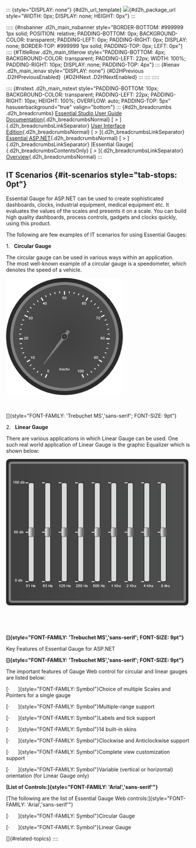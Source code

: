 ::: {style="DISPLAY: none"}
[](ms-xhelp:///?Id=d2h_url_template){#d2h_url_template} ![](!package_url!){#d2h_package_url style="WIDTH: 0px; DISPLAY: none; HEIGHT: 0px"}
:::

::::: {#nsbanner .d2h_main_nsbanner style="BORDER-BOTTOM: #999999 1px solid; POSITION: relative; PADDING-BOTTOM: 0px; BACKGROUND-COLOR: transparent; PADDING-LEFT: 0px; PADDING-RIGHT: 0px; DISPLAY: none; BORDER-TOP: #999999 1px solid; PADDING-TOP: 0px; LEFT: 0px"}
:::: {#TitleRow .d2h_main_titlerow style="PADDING-BOTTOM: 4px; BACKGROUND-COLOR: transparent; PADDING-LEFT: 22px; WIDTH: 100%; PADDING-RIGHT: 10px; DISPLAY: none; PADDING-TOP: 4px"}
::: {#ienav .d2h_main_ienav style="DISPLAY: none"}
[](ms-xhelp:///?Id=5ea07ba5-7adc-4587-8433-47c657e325a8){#D2HPrevious .D2HPreviousEnabled}  [](ms-xhelp:///?Id=aca53db5-6b6f-43bf-bfe6-f2307a3592f0){#D2HNext .D2HNextEnabled}
:::
::::
:::::

:::: {#nstext .d2h_main_nstext style="PADDING-BOTTOM: 10px; BACKGROUND-COLOR: transparent; PADDING-LEFT: 22px; PADDING-RIGHT: 10px; HEIGHT: 100%; OVERFLOW: auto; PADDING-TOP: 5px" hasuserbackground="true" valign="bottom"}
::: {#d2h_breadcrumbs .d2h_breadcrumbs}
[Essential Studio User Guide Documentation](ms-xhelp:///?Id=12457748-09e3-4d74-a240-8e049cedf030){.d2h_breadcrumbsNormal} [ \> ]{.d2h_breadcrumbsLinkSeparator} [User Interface Edition](ms-xhelp:///?Id=c29296b7-531c-413b-a0ec-488ca1f7f669){.d2h_breadcrumbsNormal} [ \> ]{.d2h_breadcrumbsLinkSeparator} [Essential ASP.NET](ms-xhelp:///?Id=25c35330-c127-4dad-9a92-ed79dc7261a6){.d2h_breadcrumbsNormal} [ \> ]{.d2h_breadcrumbsLinkSeparator} [Essential Gauge]{.d2h_breadcrumbsContentsOnly} [ \> ]{.d2h_breadcrumbsLinkSeparator} [Overview](ms-xhelp:///?Id=56de71da-0699-46e9-b7ac-82ebc8097411){.d2h_breadcrumbsNormal}
:::

## IT Scenarios {#it-scenarios style="tab-stops: 0pt"}

Essential Gauge for ASP.NET can be used to create sophisticated dashboards, clocks, industrial equipment, medical equipment etc. It evaluates the values of the scales and presents it on a scale. You can build high quality dashboards, process controls, gadgets and clocks quickly, using this product. 

The following are few examples of IT scenarios for using Essential Gauges:

1.   **Circular Gauge**

The circular gauge can be used in various ways within an application.\
The most well-known example of a circular gauge is a speedometer, which denotes the speed of a vehicle.

![Description: C:\\Users\\vigneshtr\\Desktop\\pointers\\sppedometer.png](ImagesExt/image105_3.png)

 

[]{style="FONT-FAMILY: 'Trebuchet MS','sans-serif'; FONT-SIZE: 9pt"} 

2.   **Linear Gauge**

There are various applications in which Linear Gauge can be used. One such real world application of Linear Gauge is the graphic Equalizer which is shown below:

![Description: C:\\Users\\vigneshtr\\Desktop\\pointers\\eqalizer.png](ImagesExt/image105_4.png)

 

 

**[]{style="FONT-FAMILY: 'Trebuchet MS','sans-serif'; FONT-SIZE: 9pt"}**  

Key Features of Essential Gauge for ASP.NET

**[]{style="FONT-FAMILY: 'Trebuchet MS','sans-serif'; FONT-SIZE: 9pt"}**  

The important features of Gauge Web control for circular and linear gauges are listed below:

[·      ]{style="FONT-FAMILY: Symbol"}Choice of multiple Scales and Pointers for a single gauge

[·      ]{style="FONT-FAMILY: Symbol"}Multiple-range support

[·      ]{style="FONT-FAMILY: Symbol"}Labels and tick support

[·      ]{style="FONT-FAMILY: Symbol"}14 built-in skins

[·      ]{style="FONT-FAMILY: Symbol"}Clockwise and Anticlockwise support

[·      ]{style="FONT-FAMILY: Symbol"}Complete view customization support

[·      ]{style="FONT-FAMILY: Symbol"}Variable (vertical or horizontal) orientation (for Linear Gauge only)

**[List of Controls:]{style="FONT-FAMILY: 'Arial','sans-serif'"}**

[The following are the list of Essential Gauge Web controls:]{style="FONT-FAMILY: 'Arial','sans-serif'"}

[·      ]{style="FONT-FAMILY: Symbol"}Circular Gauge

[·      ]{style="FONT-FAMILY: Symbol"}Linear Gauge

[]{#related-topics}
::::
